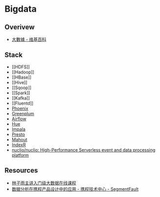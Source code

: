 # Bigdata

## Overivew

- [大數據 - 维基百科](https://zh.wikipedia.org/wiki/%E5%A4%A7%E6%95%B8%E6%93%9A)

## Stack

- [[HDFS]]
- [[Hadoop]]
- [[HBase]]
- [[Hive]]
- [[Sqoop]]
- [[Spark]]
- [[Kafka]]
- [[Fluentd]]
- [Phoenix](https://phoenix.apache.org/index.html)
- [Greenplum](http://greenplum.org/)
- [Airflow](https://github.com/apache/incubator-airflow)
- [Hue](http://gethue.com/)
- [Impala](https://impala.apache.org/)
- [Presto](https://prestodb.io/)
- [Mahout](http://mahout.apache.org/)
- [IndexR](https://github.com/shunfei/indexr)
- [nuclio/nuclio: High-Performance Serverless event and data processing platform](https://github.com/nuclio/nuclio)

## Resources

- [林子雨主讲入门级大数据在线课程](http://dblab.xmu.edu.cn/post/bigdata-online-course/)
- [数据分析在携程产品设计中的应用 - 携程技术中心 - SegmentFault](https://segmentfault.com/a/1190000007054017)
